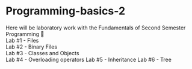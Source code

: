 # Programming-basics-2
Here will be laboratory work with the Fundamentals of Second Semester Programming 🧩<br>
Lab #1 - Files <br> 
Lab #2 - Binary Files <br>
Lab #3 - Classes and Objects <br>
Lab #4 - Overloading operators
Lab #5 - Inheritance
Lab #6 - Tree
